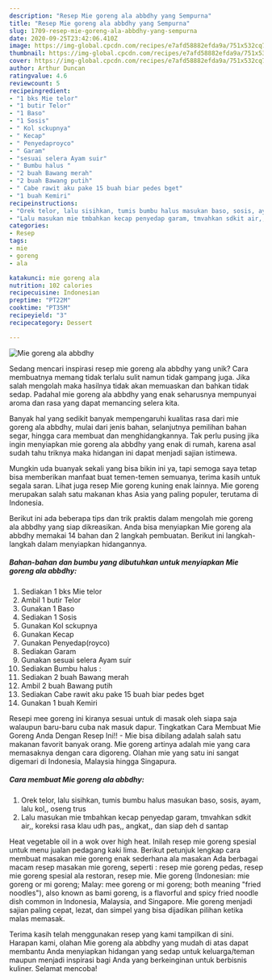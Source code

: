 ```yaml
---
description: "Resep Mie goreng ala abbdhy yang Sempurna"
title: "Resep Mie goreng ala abbdhy yang Sempurna"
slug: 1709-resep-mie-goreng-ala-abbdhy-yang-sempurna
date: 2020-09-25T23:42:06.410Z
image: https://img-global.cpcdn.com/recipes/e7afd58882efda9a/751x532cq70/mie-goreng-ala-abbdhy-foto-resep-utama.jpg
thumbnail: https://img-global.cpcdn.com/recipes/e7afd58882efda9a/751x532cq70/mie-goreng-ala-abbdhy-foto-resep-utama.jpg
cover: https://img-global.cpcdn.com/recipes/e7afd58882efda9a/751x532cq70/mie-goreng-ala-abbdhy-foto-resep-utama.jpg
author: Arthur Duncan
ratingvalue: 4.6
reviewcount: 5
recipeingredient:
- "1 bks Mie telor"
- "1 butir Telor"
- "1 Baso"
- "1 Sosis"
- " Kol sckupnya"
- " Kecap"
- " Penyedaproyco"
- " Garam"
- "sesuai selera Ayam suir"
- " Bumbu halus "
- "2 buah Bawang merah"
- "2 buah Bawang putih"
- " Cabe rawit aku pake 15 buah biar pedes bget"
- "1 buah Kemiri"
recipeinstructions:
- "Orek telor, lalu sisihkan, tumis bumbu halus masukan baso, sosis, ayam, lalu kol,, oseng trus"
- "Lalu masukan mie tmbahkan kecap penyedap garam, tmvahkan sdkit air,, koreksi rasa klau udh pas,, angkat,, dan siap deh d santap"
categories:
- Resep
tags:
- mie
- goreng
- ala

katakunci: mie goreng ala 
nutrition: 102 calories
recipecuisine: Indonesian
preptime: "PT22M"
cooktime: "PT35M"
recipeyield: "3"
recipecategory: Dessert

---
```



![Mie goreng ala abbdhy](https://img-global.cpcdn.com/recipes/e7afd58882efda9a/751x532cq70/mie-goreng-ala-abbdhy-foto-resep-utama.jpg)

Sedang mencari inspirasi resep mie goreng ala abbdhy yang unik? Cara membuatnya memang tidak terlalu sulit namun tidak gampang juga. Jika salah mengolah maka hasilnya tidak akan memuaskan dan bahkan tidak sedap. Padahal mie goreng ala abbdhy yang enak seharusnya mempunyai aroma dan rasa yang dapat memancing selera kita.

Banyak hal yang sedikit banyak mempengaruhi kualitas rasa dari mie goreng ala abbdhy, mulai dari jenis bahan, selanjutnya pemilihan bahan segar, hingga cara membuat dan menghidangkannya. Tak perlu pusing jika ingin menyiapkan mie goreng ala abbdhy yang enak di rumah, karena asal sudah tahu triknya maka hidangan ini dapat menjadi sajian istimewa.

Mungkin uda buanyak sekali yang bisa bikin ini ya, tapi semoga saya tetap bisa memberikan manfaat buat temen-temen semuanya, terima kasih untuk segala saran. Lihat juga resep Mie goreng kuning enak lainnya. Mie goreng merupakan salah satu makanan khas Asia yang paling populer, terutama di Indonesia.


Berikut ini ada beberapa tips dan trik praktis dalam mengolah mie goreng ala abbdhy yang siap dikreasikan. Anda bisa menyiapkan Mie goreng ala abbdhy memakai 14 bahan dan 2 langkah pembuatan. Berikut ini langkah-langkah dalam menyiapkan hidangannya.

<!--inarticleads1-->

##### Bahan-bahan dan bumbu yang dibutuhkan untuk menyiapkan Mie goreng ala abbdhy:

1. Sediakan 1 bks Mie telor
1. Ambil 1 butir Telor
1. Gunakan 1 Baso
1. Sediakan 1 Sosis
1. Gunakan  Kol sckupnya
1. Gunakan  Kecap
1. Gunakan  Penyedap(royco)
1. Sediakan  Garam
1. Gunakan sesuai selera Ayam suir
1. Sediakan  Bumbu halus :
1. Sediakan 2 buah Bawang merah
1. Ambil 2 buah Bawang putih
1. Sediakan  Cabe rawit aku pake 15 buah biar pedes bget
1. Gunakan 1 buah Kemiri


Resepi mee goreng ini kiranya sesuai untuk di masak oleh siapa saja walaupun baru-baru cuba nak masuk dapur. Tingkatkan Cara Membuat Mie Goreng Anda Dengan Resep Ini!! - Mie bisa dibilang adalah salah satu makanan favorit banyak orang. Mie goreng artinya adalah mie yang cara memasaknya dengan cara digoreng. Olahan mie yang satu ini sangat digemari di Indonesia, Malaysia hingga Singapura. 

<!--inarticleads2-->

##### Cara membuat Mie goreng ala abbdhy:

1. Orek telor, lalu sisihkan, tumis bumbu halus masukan baso, sosis, ayam, lalu kol,, oseng trus
1. Lalu masukan mie tmbahkan kecap penyedap garam, tmvahkan sdkit air,, koreksi rasa klau udh pas,, angkat,, dan siap deh d santap


Heat vegetable oil in a wok over high heat. Inilah resep mie goreng spesial untuk menu jualan pedagang kaki lima. Berikut petunjuk lengkap cara membuat masakan mie goreng enak sederhana ala masakan Ada berbagai macam resep masakan mie goreng, seperti : resep mie goreng pedas, resep mie goreng spesial ala restoran, resep mie. Mie goreng (Indonesian: mie goreng or mi goreng; Malay: mee goreng or mi goreng; both meaning &#34;fried noodles&#34;), also known as bami goreng, is a flavorful and spicy fried noodle dish common in Indonesia, Malaysia, and Singapore. Mie goreng menjadi sajian paling cepat, lezat, dan simpel yang bisa dijadikan pilihan ketika malas memasak. 

Terima kasih telah menggunakan resep yang kami tampilkan di sini. Harapan kami, olahan Mie goreng ala abbdhy yang mudah di atas dapat membantu Anda menyiapkan hidangan yang sedap untuk keluarga/teman maupun menjadi inspirasi bagi Anda yang berkeinginan untuk berbisnis kuliner. Selamat mencoba!
